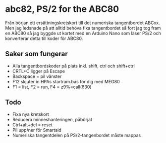 # abc82, PS/2 for the ABC80
Från början ett ersättningskretskort till det numeriska tangentbordet ABCxx. Men jag ledsnade på att alltid behöva fixa tangentbordet så fort jag tog fram en ABC80 så jag byggde ut kortet med en Arduino Nano som läser PS/2 och konverterar detta till koder för ABC80.

## Saker som fungerar
 - Alla tangentbordskoder på plats inkl. shift, ctrl och shift+ctrl
 - CRTL+C ligger på Escape
 - Backspace = pil vänster
 - F12 skjuter in HPAs startram.bas för dig med MEG80
 - F1 = list, F2 = run, F4 = z9%=call(630)

## Todo
 - Fixa nya kretskort
 - Reducera minneshanteringen, påbörjat
 - Ctrl+alt+del = reset
 - Pil upp/ner för Smartaid
 - Numeriska tangentdelen på PS/2-tangenbordet måste mappas